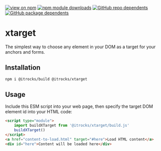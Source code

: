 [![view on npm](https://badgen.net/npm/v/@itrocks/xtarget)](https://www.npmjs.org/package/@itrocks/xtarget)
[![npm module downloads](https://badgen.net/npm/dt/@itrocks/xtarget)](https://www.npmjs.org/package/@itrocks/xtarget)
[![GitHub repo dependents](https://badgen.net/github/dependents-repo/itrocks-ts/xtarget)](https://github.com/itrocks-ts/xtarget/network/dependents?dependent_type=REPOSITORY)
[![GitHub package dependents](https://badgen.net/github/dependents-pkg/itrocks-ts/xtarget)](https://github.com/itrocks-ts/xtarget/network/dependents?dependent_type=PACKAGE)

# xtarget

The simplest way to choose any element in your DOM as a target for your anchors and forms.

## Installation

```bash
npm i @itrocks/build @itrocks/xtarget
```

## Usage

Include this ESM script into your web page, then specify the target DOM element id into your HTML code:

```html
<script type="module">
	import buildXTarget from '@itrocks/xtarget/build.js'
	buildXTarget()
</script>
<a href="content-to-load.html" target="#here">Load HTML content</a>
<div id="here">Content will be loaded here</div>
```
